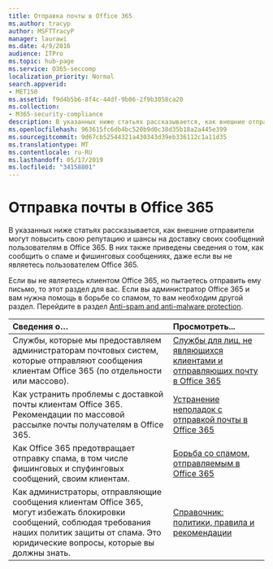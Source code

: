 ```yaml
---
title: Отправка почты в Office 365
ms.author: tracyp
author: MSFTTracyP
manager: laurawi
ms.date: 4/9/2016
audience: ITPro
ms.topic: hub-page
ms.service: O365-seccomp
localization_priority: Normal
search.appverid:
- MET150
ms.assetid: f9d4b5b6-8f4c-44df-9b06-2f9b3058ca20
ms.collection:
- M365-security-compliance
description: В указанных ниже статьях рассказывается, как внешние отправители могут повысить свою репутацию и шансы на доставку своих сообщений пользователям в Office 365. В них также приведены сведения о том, как сообщить о спаме и фишинговых сообщениях, даже если вы не являетесь пользователем Office 365.
ms.openlocfilehash: 963615fc6db4bc520b9d0c38d35b18a2a445e399
ms.sourcegitcommit: 9d67cb52544321a430343d39eb336112c1a11d35
ms.translationtype: MT
ms.contentlocale: ru-RU
ms.lasthandoff: 05/17/2019
ms.locfileid: "34158801"
---
```

# <a name="sending-mail-to-office-365"></a>Отправка почты в Office 365

В указанных ниже статьях рассказывается, как внешние отправители могут повысить свою репутацию и шансы на доставку своих сообщений пользователям в Office 365. В них также приведены сведения о том, как сообщить о спаме и фишинговых сообщениях, даже если вы не являетесь пользователем Office 365.
  
Если вы не являетесь клиентом Office 365, но пытаетесь отправить ему письмо, то этот раздел для вас. Если вы администратор Office 365 и вам нужна помощь в борьбе со спамом, то вам необходим другой раздел. Перейдите в раздел [Anti-spam and anti-malware protection](http://technet.microsoft.com/library/93c6c227-7442-4293-b64d-ec8f15c928db.aspx).
  
|**Сведения о…**|**Просмотреть...**|
|:-----|:-----|
|Службы, которые мы предоставляем администраторам почтовых систем, которые отправляют сообщения клиентам Office 365 (по отдельности или массово).  <br/> |[Службы для лиц, не являющихся клиентами и отправляющих почту в Office 365](services-for-non-customers.md) <br/> |
|Как устранить проблемы с доставкой почты клиентам Office 365. Рекомендации по массовой рассылке почты получателям в Office 365.  <br/> |[Устранение неполадок с отправкой почты в Office 365](troubleshooting-mail-sent-to-office-365.md) <br/> |
|Как Office 365 предотвращает отправку спама, в том числе фишинговых и спуфинговых сообщений, своим клиентам.  <br/> |[Борьба со спамом, отправляемым в Office 365](fighting-junk-email.md) <br/> |
|Как администраторы, отправляющие сообщения клиентам Office 365, могут избежать блокировки сообщений, соблюдая требования наших политик защиты от спама. Это юридические вопросы, которые вы должны знать.  <br/> |[Справочник: политики, правила и рекомендации](reference-policies-practices-and-guidelines.md) <br/> |
   

